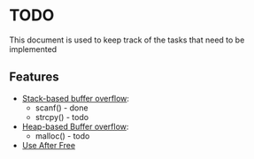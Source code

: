 

# TODO
This document is used to keep track of the tasks that need to be implemented

## Features
- [Stack-based buffer overflow](https://cwe.mitre.org/data/definitions/121.html):
    - scanf() - done
    - strcpy() - todo
- [Heap-based Buffer overflow](https://cwe.mitre.org/data/definitions/122.html):
    - malloc() - todo
- [Use After Free](https://cwe.mitre.org/data/definitions/416.html)
